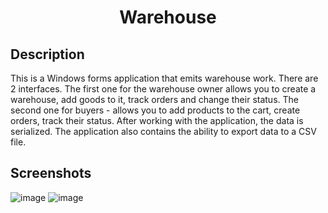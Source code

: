<h1 align="center">Warehouse</h1>
<h2 align="center">

## Description


<p align="center">

This is a Windows forms application that emits warehouse work. There are 2 interfaces. The first one for the warehouse owner allows you to create a warehouse, add goods to it, track orders and change their status. The second one for buyers - allows you to add products to the cart, create orders, track their status. After working with the application, the data is serialized. The application also contains the ability to export data to a CSV file.

## Screenshots

![image](https://user-images.githubusercontent.com/71149930/138451496-a3bd86d2-987b-456a-b50b-52ac1f91312b.png)
![image](https://user-images.githubusercontent.com/71149930/138451595-f1af3953-b97e-4ea8-a25d-3b7d8d2c36af.png)


